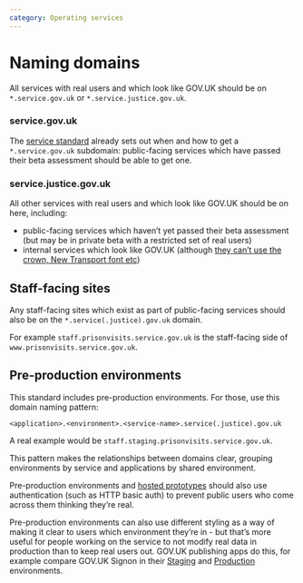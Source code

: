 ```yaml
---
category: Operating services
---
```

# Naming domains

All services with real users and which look like GOV.UK should be on
`*.service.gov.uk` or `*.service.justice.gov.uk`.

### service.gov.uk

The [service standard](https://www.gov.uk/service-manual/technology/get-a-domain-name)
already sets out when and how to get a `*.service.gov.uk` subdomain:
public-facing services which have passed their beta assessment should
be able to get one.

### service.justice.gov.uk

All other services with real users and which look like GOV.UK should be
on here, including:

- public-facing services which haven’t yet passed their beta assessment
(but may be in private beta with a restricted set of real users)
- internal services which look like GOV.UK (although [they can’t use the
crown, New Transport font etc](https://www.gov.uk/service-manual/design/making-your-service-look-like-govuk#if-your-service-isnt-on-govuk))

## Staff-facing sites

Any staff-facing sites which exist as part of public-facing services
should also be on the `*.service(.justice).gov.uk` domain.

For example `staff.prisonvisits.service.gov.uk` is the staff-facing
side of `www.prisonvisits.service.gov.uk`.

## Pre-production environments

This standard includes pre-production environments. For those, use this
domain naming pattern:

`<application>.<environment>.<service-name>.service(.justice).gov.uk`

A real example would be `staff.staging.prisonvisits.service.gov.uk`.

This pattern makes the relationships between domains clear, grouping
environments by service and applications by shared environment.

Pre-production environments and [hosted prototypes](https://www.gov.uk/service-manual/design/making-prototypes#sharing-code-prototypes)
should also use authentication (such as HTTP basic auth) to prevent
public users who come across them thinking they’re real.

Pre-production environments can also use different styling as a way of
making it clear to users which environment they’re in - but that’s more
useful for people working on the service to not modify real data in
production than to keep real users out. GOV.UK publishing apps do this,
for example compare GOV.UK Signon in their [Staging](https://signon.staging.publishing.service.gov.uk)
and [Production](https://signon.publishing.service.gov.uk) environments.
